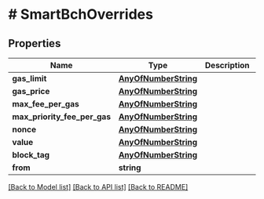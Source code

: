 # # SmartBchOverrides

## Properties

Name | Type | Description | Notes
------------ | ------------- | ------------- | -------------
**gas_limit** | [**AnyOfNumberString**](AnyOfNumberString.md) |  | [optional] 
**gas_price** | [**AnyOfNumberString**](AnyOfNumberString.md) |  | [optional] 
**max_fee_per_gas** | [**AnyOfNumberString**](AnyOfNumberString.md) |  | [optional] 
**max_priority_fee_per_gas** | [**AnyOfNumberString**](AnyOfNumberString.md) |  | [optional] 
**nonce** | [**AnyOfNumberString**](AnyOfNumberString.md) |  | [optional] 
**value** | [**AnyOfNumberString**](AnyOfNumberString.md) |  | [optional] 
**block_tag** | [**AnyOfNumberString**](AnyOfNumberString.md) |  | [optional] 
**from** | **string** |  | [optional] 

[[Back to Model list]](../../README.md#documentation-for-models) [[Back to API list]](../../README.md#documentation-for-api-endpoints) [[Back to README]](../../README.md)


